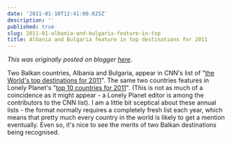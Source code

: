 ```yaml
---
date: '2011-01-10T12:41:00.025Z'
description: ''
published: true
slug: 2011-01-albania-and-bulgaria-feature-in-top
title: Albania and Bulgaria feature in top destinations for 2011
---
```


*This was originally posted on blogger [here](https://blog.balkanology.com/2011/01/albania-and-bulgaria-feature-in-top.html)*.

Two Balkan countries, Albania and Bulgaria, appear in CNN's list of "<a href="http://edition.cnn.com/2010/TRAVEL/12/28/top.destinations.2011/index.html">the World's top destinations for 2011</a>". The same two countries features in Lonely Planet's "<a href="http://www.lonelyplanet.com/italy/travel-tips-and-articles/76164">top 10 countries for 2011</a>". (This is not as much of a coincidence as it might appear - a Lonely Planet editor is among the contributors to the CNN list). I am a little bit sceptical about these annual lists - the format normally requires a completely fresh list each year, which means that pretty much every country in the world is likely to get a mention eventually. Even so, it's nice to see the merits of two Balkan destinations being recognised.